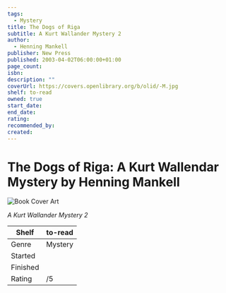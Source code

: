 ```yaml
---
tags:
  - Mystery
title: The Dogs of Riga
subtitle: A Kurt Wallander Mystery 2
author:
  - Henning Mankell
publisher: New Press
published: 2003-04-02T06:00:00+01:00
page_count: 
isbn: 
description: ""
coverUrl: https://covers.openlibrary.org/b/olid/-M.jpg
shelf: to-read
owned: true
start_date: 
end_date: 
rating: 
recommended_by: 
created: 
---
```


# The Dogs of Riga: A Kurt Wallendar Mystery by Henning Mankell

![Book Cover Art](https://covers.openlibrary.org/b/olid/-M.jpg)

_A Kurt Wallander Mystery 2_

| Shelf | to-read |
| --- | --- |
| Genre | Mystery |
| Started |  |
| Finished |  |
| Rating | /5 |

